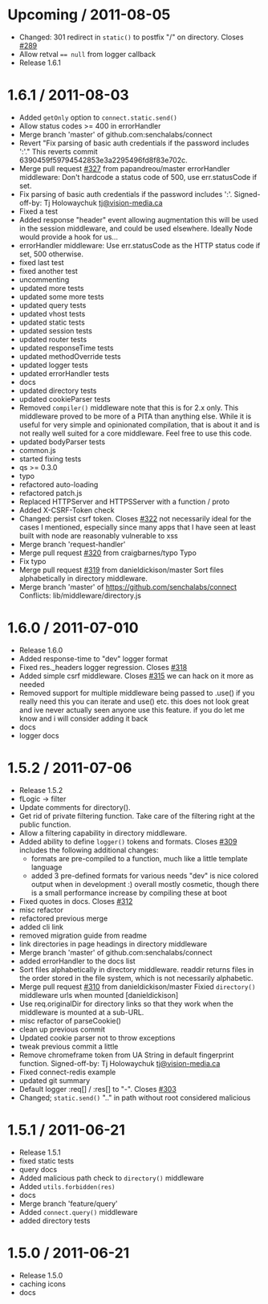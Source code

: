 Upcoming / 2011-08-05
=====================

  * Changed: 301 redirect in `static()` to postfix "/" on directory. Closes
    [#289](https://github.com/senchalabs/connect/issues/289)
  * Allow retval `== null` from logger callback
  * Release 1.6.1

1.6.1 / 2011-08-03
==================

  * Added `getOnly` option to `connect.static.send()`
  * Allow status codes >= 400 in errorHandler
  * Merge branch 'master' of github.com:senchalabs/connect
  * Revert "Fix parsing of basic auth credentials if the password includes ':'."
    This reverts commit 6390459f59794542853e3a2295496fd8f83e702c.
  * Merge pull request [#327](https://github.com/senchalabs/connect/issues/327) from papandreou/master
    errorHandler middleware: Don't hardcode a status code of 500, use err.statusCode if set.
  * Fix parsing of basic auth credentials if the password includes ':'.
    Signed-off-by: Tj Holowaychuk <tj@vision-media.ca>
  * Fixed a test
  * Added response "header" event allowing augmentation
    this will be used in the session middleware, and could
    be used elsewhere. Ideally Node would provide a hook for us...
  * errorHandler middleware: Use err.statusCode as the HTTP status code if set, 500 otherwise.
  * fixed last test
  * fixed another test
  * uncommenting
  * updated more tests
  * updated some more tests
  * updated query tests
  * updated vhost tests
  * updated static tests
  * updated session tests
  * updated router tests
  * updated responseTime tests
  * updated methodOverride tests
  * updated logger tests
  * updated errorHandler tests
  * docs
  * updated directory tests
  * updated cookieParser tests
  * Removed `compiler()` middleware
    note that this is for 2.x only. This middleware proved to
    be more of a PITA than anything else. While it is useful
    for very simple and opinionated compilation, that is about it
    and is not really well suited for a core middleware. Feel free
    to use this code.
  * updated bodyParser tests
  * common.js
  * started fixing tests
  * qs >= 0.3.0
  * typo
  * refactored auto-loading
  * refactored patch.js
  * Replaced HTTPServer and HTTPSServer with a function / proto
  * Added X-CSRF-Token check
  * Changed: persist csrf token. Closes [#322](https://github.com/senchalabs/connect/issues/322)
    not necessarily ideal for the cases I mentioned,
    especially since many apps that I have seen at least
    built with node are reasonably vulnerable to xss
  * Merge branch 'request-handler'
  * Merge pull request [#320](https://github.com/senchalabs/connect/issues/320) from craigbarnes/typo
    Typo
  * Fix typo
  * Merge pull request [#319](https://github.com/senchalabs/connect/issues/319) from danieldickison/master
    Sort files alphabetically in directory middleware.
  * Merge branch 'master' of https://github.com/senchalabs/connect
    Conflicts:
    lib/middleware/directory.js

1.6.0 / 2011-07-010
===================

  * Release 1.6.0
  * Added response-time to "dev" logger format
  * Fixed res._headers logger regression. Closes [#318](https://github.com/senchalabs/connect/issues/318)
  * Added simple csrf middleware. Closes [#315](https://github.com/senchalabs/connect/issues/315)
    we can hack on it more as needed
  * Removed support for multiple middleware being passed to .use()
    if you really need this you can iterate
    and use() etc. this does not look great
    and ive never actually seen anyone use
    this feature. if you do let me know
    and i will consider adding it back
  * docs
  * logger docs

1.5.2 / 2011-07-06
==================

  * Release 1.5.2
  * fLogic -> filter
  * Update comments for directory().
  * Get rid of private filtering function. Take care of the filtering right at the public function.
  * Allow a filtering capability in directory middleware.
  * Added ability to define `logger()` tokens and formats. Closes
    [#309](https://github.com/senchalabs/connect/issues/309)
    includes the following additional changes:
    - formats are pre-compiled to a function, much like a little template language
    - added 3 pre-defined formats for various needs "dev" is nice colored output when in development :)
    overall mostly cosmetic, though there is a small performance increase
    by compiling these at boot
  * Fixed quotes in docs. Closes [#312](https://github.com/senchalabs/connect/issues/312)
  * misc refactor
  * refactored previous merge
  * added cli link
  * removed migration guide from readme
  * link directories in page headings in directory middleware
  * Merge branch 'master' of github.com:senchalabs/connect
  * added errorHandler to the docs list
  * Sort files alphabetically in directory middleware.
    readdir returns files in the order stored in the file system, which is not necessarily alphabetic.
  * Merge pull request [#310](https://github.com/senchalabs/connect/issues/310) from danieldickison/master
    Fixied `directory()` middleware urls when mounted [danieldickison]
  * Use req.originalDir for directory links so that they work when the middleware is mounted at a sub-URL.
  * misc refactor of parseCookie()
  * clean up previous commit
  * Updated cookie parser not to throw exceptions
  * tweak previous commit a little
  * Remove chromeframe token from UA String in default fingerprint function.
    Signed-off-by: Tj Holowaychuk <tj@vision-media.ca>
  * Fixed connect-redis example
  * updated git summary
  * Default logger :req[] / :res[] to "-". Closes [#303](https://github.com/senchalabs/connect/issues/303)
  * Changed; `static.send()` ".." in path without root considered malicious

1.5.1 / 2011-06-21
==================

  * Release 1.5.1
  * fixed static tests
  * query docs
  * Added malicious path check to `directory()` middleware
  * Added `utils.forbidden(res)`
  * docs
  * Merge branch 'feature/query'
  * Added `connect.query()` middleware
  * added directory tests

1.5.0 / 2011-06-21
==================

  * Release 1.5.0
  * caching icons
  * docs
